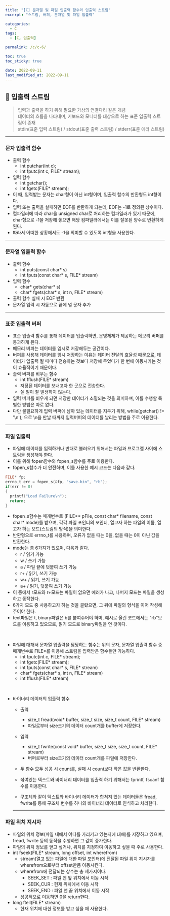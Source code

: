 ```yaml
---
title: "[C] 문자열 및 파일 입출력 함수와 입출력 스트림"
excerpt: "스트림, 버퍼, 문자열 및 파일 입출력"

categories:
  - C
tags:
  - [C, 입출력]

permalink: /c/c-6/

toc: true
toc_sticky: true

date: 2022-09-11
last_modified_at: 2022-09-11
---
```


## 🦥 입출력 스트림
> 입력과 출력을 하기 위해 필요한 가상의 연결다리 같은 개념<br/>
> 데이터의 흐름을 나타내며, 키보드와 모니터를 대상으로 하는 표준 입출력 스트림이 존재<br/>
> stdin(표준 입력 스트림) / stdout(표준 출력 스트림) / stderr(표준 에러 스트림)

---

### 문자 입출력 함수
- 출력 함수
  - int putchar(int c);
  - int fputc(int c, FILE* stream);
- 입력 함수
  - int getchar();
  - int fgetc(FILE* stream);
- 이 때, 입력받는 문자는 char형이 아닌 int형이며, 입출력 함수의 반환형도 int형이다.
- 입력 또는 출력을 실패하면 EOF를 반환하게 되는데, EOF는 -1로 정의된 상수이다.
- 컴파일러에 따라 char을 unsigned char로 처리하는 컴파일러가 있기 때문에, char형으로 -1을 저장해 놓으면 해당 컴파일러에서는 이를 잘못된 양수로 변환하게 된다.
- 따라서 어떠한 상황에서도 -1을 의미할 수 있도록 int형을 사용한다.

--- 

### 문자열 입출력 함수
- 출력 함수
  - int puts(const char* s)
  - int fputs(const char* s, FILE* stream)
- 입력 함수
  - char* gets(char* s)
  - char* fgets(char* s, int n, FILE* stream)
- 출력 함수 실패 시 EOF 반환
- 문자열 입력 시 자동으로 끝에 널 문자 추가

---

### 표준 입출력 버퍼
- 표준 입출력 함수를 통해 데이터를 입출락하면, 운영체제가 제공하는 메모리 버퍼를 통과하게 된다.
- 메모리 버퍼는 데이터를 임시로 저장해두는 공간이다.
- 버퍼를 사용해 데이터를 임시 저장하는 이유는 데이터 전달의 효율성 때문으로, 데이터가 입출력 될 때마다 전송하는 것보다 저장해 두었다가 한 번에 이동시키는 것이 효율적이기 때문이다.
- 출력 버퍼를 비우는 함수
  - int fflush(FILE* stream)
  - 저장된 데이터를 보내고자 한 곳으로 전송한다.
  - 쓸 일이 잘 발생하지 않는다.
- 입력 버퍼를 비우게 되면 저장한 데이터가 소멸되는 것을 의미하며, 이를 수행할 특별한 방법은 따로 없다.
- 다만 불필요하게 입력 버퍼에 남아 있는 데이터를 지우기 위해, while(getchar() != '\n'); 으로 \n을 만날 때까지 입력버퍼의 데이터를 날리는 방법을 주로 이용한다.

---

### 파일 입출력
- 파일에 데이터를 입력하거나 반대로 불러오기 위해서는 파일과 프로그램 사이에 스트림을 생성해야 한다.
- 이를 위해 fopen함수와 fopen_s함수를 주로 이용한다.
- fopen_s함수가 더 안전하며, 이를 사용한 예시 코드는 다음과 같다.

``` c
FILE* fp;
errno_t err = fopen_s(&fp, "save.bin", "rb");
if(err != 0)
{
  printf("Load Failure\n");
  return;
}
```

- fopen_s함수는 매개변수로 (FILE** pFile, const char* filename, const char* mode)를 받으며, 각각 파일 포인터의 포인터, 열고자 하는 파일의 이름, 열고자 하는 모드(스트림의 방식)을 의미한다.
- 반환형으로 errno_t를 사용하며, 오류가 없을 때는 0을, 없을 때는 0이 아닌 값을 반환한다.
- mode는 총 6가지가 있으며, 다음과 같다.
  - r / 읽기 가능
  - w / 쓰기 가능
  - a / 파일 끝에 덧붙여 쓰기 가능
  - r+ / 읽기, 쓰기 가능
  - w+ / 읽기, 쓰기 가능
  - a+ / 읽기, 덧붙여 쓰기 가능
- 이 중에서 r모드와 r+모드는 파일이 없으면 에러가 나고, 나머지 모드는 파일을 생성하고 동작한다.
- 6가지 모드 중 사용하고자 하는 것을 골랐으면, 그 뒤에 파일의 형식을 이어 작성해주어야 한다.
- text파일은 t, binary파일은 b를 붙여주어야 하며, 예시로 올린 코드에서는 "rb"모드를 이용하고 있으므로, 읽기 모드로 binary파일을 연 것이다.
<br/>

- 파일에 대해서 문자열 입출력을 담당하는 함수는 위의 문자, 문자열 입출력 함수 중 매개변수로 FILE*를 이용해 스트림을 입력받은 함수들만 가능하다.
  - int fputc(int c, FILE* stream);
  - int fgetc(FILE* stream);
  - int fputs(const char* s, FILE* stream)
  - char* fgets(char* s, int n, FILE* stream)
  - int fflush(FILE* stream)
<br/>

- 바이너리 데이터의 입출력 함수
  - 출력
    - size_t fread(void* buffer, size_t size, size_t count, FILE* stream)
    - 파일로부터 size크기의 데이터 count개를 buffer에 저장한다.
  - 입력
    - size_t fwrite(const void* buffer, size_t size, size_t count, FILE* stream)
    - 버퍼로부터 size크기의 데이터 count개를 파일에 저장한다.
  - 두 함수 모두 성공 시 count를, 실패 시 count보다 작은 값을 반환한다.  

  - 섞여있는 텍스트와 바이너리 데이터를 입출력 하기 위해서는 fprintf, fscanf 함수를 이용한다.
  - 구조체와 같이 텍스트와 바이너리 데이터가 합쳐져 있는 데이터들은 fread, fwrite를 통해 구조체 변수를 하나의 바이너리 데이터로 인식하고 처리한다.

  ---

### 파일 위치 지시자
- 파일의 위치 정보(파일 내에서 어디를 가리키고 있는지에 대해)를 저장하고 있으며, fread, fwrite 등의 동작을 수행하면 그 값이 증가한다.
- 파일의 위치 정보를 얻고 싶거나, 위치를 지정하여 이동하고 싶을 때 주로 사용한다.
- int fseek(FILE* stream, long offset, int wherefrom)
  - stream(열고 있는 파일에 대한 파일 포인터)에 전달된 파일 위치 지시자를 wherefrom으로부터 offset만큼 이동시킨다.
  - wherefrom에 전달되는 상수는 총 세가지이다.
    - SEEK_SET : 파일 맨 앞 위치에서 이동 시작
    - SEEK_CUR : 현재 위치에서 이동 시작
    - SEEK_END : 파일 맨 끝 위치에서 이동 시작
  - 성공적으로 이동하면 0을 return한다.
- long ftell(FILE* stream)
  - 현재 위치에 대한 정보를 받고 싶을 때 사용한다.  

